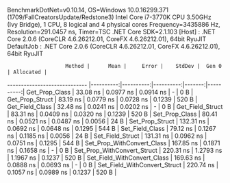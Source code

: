 
BenchmarkDotNet=v0.10.14, OS=Windows 10.0.16299.371 (1709/FallCreatorsUpdate/Redstone3)
Intel Core i7-3770K CPU 3.50GHz (Ivy Bridge), 1 CPU, 8 logical and 4 physical cores
Frequency=3435886 Hz, Resolution=291.0457 ns, Timer=TSC
.NET Core SDK=2.1.103
  [Host]     : .NET Core 2.0.6 (CoreCLR 4.6.26212.01, CoreFX 4.6.26212.01), 64bit RyuJIT
  DefaultJob : .NET Core 2.0.6 (CoreCLR 4.6.26212.01, CoreFX 4.6.26212.01), 64bit RyuJIT


                       Method |      Mean |     Error |    StdDev |  Gen 0 | Allocated |
----------------------------- |----------:|----------:|----------:|-------:|----------:|
               Get_Prop_Class |  33.08 ns | 0.0977 ns | 0.0914 ns |      - |       0 B |
              Get_Prop_Struct |  83.19 ns | 0.0779 ns | 0.0728 ns | 0.1239 |     520 B |
              Get_Field_Class |  32.48 ns | 0.0241 ns | 0.0202 ns |      - |       0 B |
             Get_Field_Struct |  83.31 ns | 0.0409 ns | 0.0320 ns | 0.1239 |     520 B |
               Set_Prop_Class |  80.41 ns | 0.0521 ns | 0.0487 ns | 0.0056 |      24 B |
              Set_Prop_Struct | 132.31 ns | 0.0692 ns | 0.0648 ns | 0.1295 |     544 B |
              Set_Field_Class |  79.12 ns | 0.1267 ns | 0.1185 ns | 0.0056 |      24 B |
             Set_Field_Struct | 131.31 ns | 0.0962 ns | 0.0751 ns | 0.1295 |     544 B |
   Set_Prop_WithConvert_Class | 167.85 ns | 0.1871 ns | 0.1658 ns |      - |       0 B |
  Set_Prop_WithConvert_Struct | 220.31 ns | 1.2793 ns | 1.1967 ns | 0.1237 |     520 B |
  Set_Field_WithConvert_Class | 169.63 ns | 0.0888 ns | 0.0693 ns |      - |       0 B |
 Set_Field_WithConvert_Struct | 220.74 ns | 0.1057 ns | 0.0989 ns | 0.1237 |     520 B |
